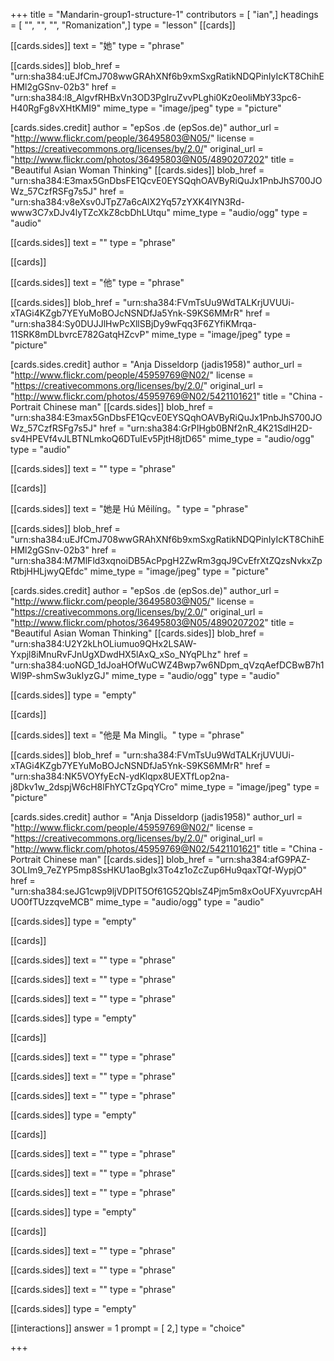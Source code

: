 +++
title = "Mandarin-group1-structure-1"
contributors = [ "ian",]
headings = [ "", "", "", "Romanization",]
type = "lesson"
[[cards]]

[[cards.sides]]
text = "她"
type = "phrase"

[[cards.sides]]
blob_href = "urn:sha384:uEJfCmJ708wwGRAhXNf6b9xmSxgRatikNDQPinIyIcKT8ChihEHMl2gGSnv-02b3"
href = "urn:sha384:l8_AlgvfRHBxVn3OD3PgIruZvvPLghi0Kz0eoliMbY33pc6-H40RgFg8vXHtKMI9"
mime_type = "image/jpeg"
type = "picture"

[cards.sides.credit]
author = "epSos .de (epSos.de)"
author_url = "http://www.flickr.com/people/36495803@N05/"
license = "https://creativecommons.org/licenses/by/2.0/"
original_url = "http://www.flickr.com/photos/36495803@N05/4890207202"
title = "Beautiful Asian Woman Thinking"
[[cards.sides]]
blob_href = "urn:sha384:E3max5GnDbsFE1QcvE0EYSQqhOAVByRiQuJx1PnbJhS700JOWz_57CzfRSFg7s5J"
href = "urn:sha384:v8eXsv0JTpZ7a6cAlX2Yq57zYXK4lYN3Rd-www3C7xDJv4lyTZcXkZ8cbDhLUtqu"
mime_type = "audio/ogg"
type = "audio"

[[cards.sides]]
text = ""
type = "phrase"

[[cards]]

[[cards.sides]]
text = "他"
type = "phrase"

[[cards.sides]]
blob_href = "urn:sha384:FVmTsUu9WdTALKrjUVUUi-xTAGi4KZgb7YEYuMoBOJcNSNDfJa5Ynk-S9KS6MMrR"
href = "urn:sha384:Sy0DUJJlHwPcXllSBjDy9wFqq3F6ZYfiKMrqa-11SRK8mDLbvrcE782GatqHZcvP"
mime_type = "image/jpeg"
type = "picture"

[cards.sides.credit]
author = "Anja Disseldorp (jadis1958)"
author_url = "http://www.flickr.com/people/45959769@N02/"
license = "https://creativecommons.org/licenses/by/2.0/"
original_url = "http://www.flickr.com/photos/45959769@N02/5421101621"
title = "China - Portrait Chinese man"
[[cards.sides]]
blob_href = "urn:sha384:E3max5GnDbsFE1QcvE0EYSQqhOAVByRiQuJx1PnbJhS700JOWz_57CzfRSFg7s5J"
href = "urn:sha384:GrPIHgb0BNf2nR_4K21SdlH2D-sv4HPEVf4vJLBTNLmkoQ6DTuIEv5PjtH8jtD65"
mime_type = "audio/ogg"
type = "audio"

[[cards.sides]]
text = ""
type = "phrase"

[[cards]]

[[cards.sides]]
text = "她是 Hú Měilíng。"
type = "phrase"

[[cards.sides]]
blob_href = "urn:sha384:uEJfCmJ708wwGRAhXNf6b9xmSxgRatikNDQPinIyIcKT8ChihEHMl2gGSnv-02b3"
href = "urn:sha384:M7MlFld3xqnoiDB5AcPpgH2ZwRm3gqJ9CvEfrXtZQzsNvkxZpRtbjHHLjwyQEfdc"
mime_type = "image/jpeg"
type = "picture"

[cards.sides.credit]
author = "epSos .de (epSos.de)"
author_url = "http://www.flickr.com/people/36495803@N05/"
license = "https://creativecommons.org/licenses/by/2.0/"
original_url = "http://www.flickr.com/photos/36495803@N05/4890207202"
title = "Beautiful Asian Woman Thinking"
[[cards.sides]]
blob_href = "urn:sha384:U2Y2kLhOLiumuo9QHx2LSAW-Yxpjl8iMnuRvFJnUgXDwdHX5lAxQ_xSo_NYqPLhz"
href = "urn:sha384:uoNGD_1dJoaHOfWuCWZ4Bwp7w6NDpm_qVzqAefDCBwB7h1Wl9P-shmSw3ukIyzGJ"
mime_type = "audio/ogg"
type = "audio"

[[cards.sides]]
type = "empty"

[[cards]]

[[cards.sides]]
text = "他是 Ma Mingli。"
type = "phrase"

[[cards.sides]]
blob_href = "urn:sha384:FVmTsUu9WdTALKrjUVUUi-xTAGi4KZgb7YEYuMoBOJcNSNDfJa5Ynk-S9KS6MMrR"
href = "urn:sha384:NK5VOYfyEcN-ydKlqpx8UEXTfLop2na-j8Dkv1w_2dspjW6cH8lFhYCTzGpqYCro"
mime_type = "image/jpeg"
type = "picture"

[cards.sides.credit]
author = "Anja Disseldorp (jadis1958)"
author_url = "http://www.flickr.com/people/45959769@N02/"
license = "https://creativecommons.org/licenses/by/2.0/"
original_url = "http://www.flickr.com/photos/45959769@N02/5421101621"
title = "China - Portrait Chinese man"
[[cards.sides]]
blob_href = "urn:sha384:afG9PAZ-3OLIm9_7eZYP5mp8SsHKU1aoBgIx3To4z1oZcZup6Hu9qaxTQf-WypjO"
href = "urn:sha384:seJG1cwp9ljVDPIT5Of61G52QblsZ4Pjm5m8xOoUFXyuvrcpAHUO0fTUzzqveMCB"
mime_type = "audio/ogg"
type = "audio"

[[cards.sides]]
type = "empty"

[[cards]]

[[cards.sides]]
text = ""
type = "phrase"

[[cards.sides]]
text = ""
type = "phrase"

[[cards.sides]]
text = ""
type = "phrase"

[[cards.sides]]
type = "empty"

[[cards]]

[[cards.sides]]
text = ""
type = "phrase"

[[cards.sides]]
text = ""
type = "phrase"

[[cards.sides]]
text = ""
type = "phrase"

[[cards.sides]]
type = "empty"

[[cards]]

[[cards.sides]]
text = ""
type = "phrase"

[[cards.sides]]
text = ""
type = "phrase"

[[cards.sides]]
text = ""
type = "phrase"

[[cards.sides]]
type = "empty"

[[cards]]

[[cards.sides]]
text = ""
type = "phrase"

[[cards.sides]]
text = ""
type = "phrase"

[[cards.sides]]
text = ""
type = "phrase"

[[cards.sides]]
type = "empty"

[[interactions]]
answer = 1
prompt = [ 2,]
type = "choice"

+++
